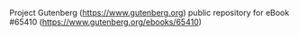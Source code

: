 Project Gutenberg (https://www.gutenberg.org) public repository for
eBook #65410 (https://www.gutenberg.org/ebooks/65410)
